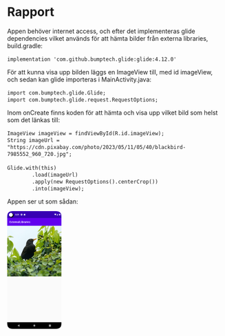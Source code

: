 
# Rapport

Appen behöver internet access, och efter det implementeras glide dependencies vilket används
för att hämta bilder från externa libraries, build.gradle:

    implementation 'com.github.bumptech.glide:glide:4.12.0'

För att kunna visa upp bilden läggs en ImageView till, med id imageView, och sedan kan glide 
importeras i MainActivity.java:

    import com.bumptech.glide.Glide;
    import com.bumptech.glide.request.RequestOptions;

Inom onCreate finns koden för att hämta och visa upp vilket bild som helst som det länkas till:

    ImageView imageView = findViewById(R.id.imageView);
    String imageUrl = "https://cdn.pixabay.com/photo/2023/05/11/05/40/blackbird-7985552_960_720.jpg";

    Glide.with(this)
            .load(imageUrl)
            .apply(new RequestOptions().centerCrop())
            .into(imageView);

Appen ser ut som sådan:

<img src="pictureUploaded.png" alt="Picture" width="25%">

